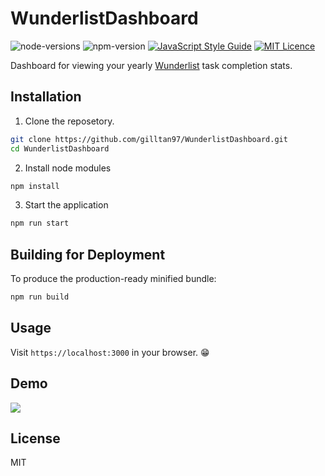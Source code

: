 # WunderlistDashboard 
![node-versions](https://img.shields.io/badge/node->=10.20-red.svg)
![npm-version](https://img.shields.io/badge/npm-4.6.1-pink.svg)
[![JavaScript Style Guide](https://img.shields.io/badge/code_style-standard-brightgreen.svg)](https://standardjs.com)
[![MIT Licence](https://badges.frapsoft.com/os/mit/mit.svg?v=103)](https://opensource.org/licenses/mit-license.php)

Dashboard for viewing your yearly [Wunderlist](https://www.wunderlist.com) task completion stats.

## Installation 
1. Clone the reposetory.

```bash
git clone https://github.com/gilltan97/WunderlistDashboard.git
cd WunderlistDashboard
```
2. Install node modules
``` bash
npm install 
```
3. Start the application
``` bash 
npm run start 
```
## Building for Deployment
To produce the production-ready minified bundle:
```bash 
npm run build
```

## Usage
Visit `https://localhost:3000` in your browser. 😁

## Demo
![](assets/demo.gif)

## License 
MIT 
